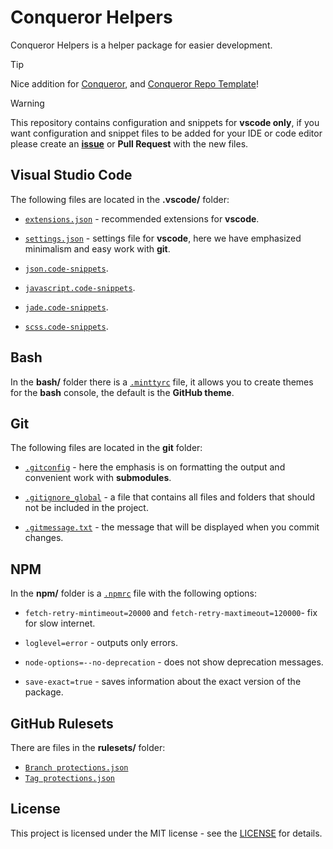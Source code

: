 # Conqueror Helpers

Conqueror Helpers is a helper package for easier development.

> [!TIP]
> Nice addition for [Conqueror](https://github.com/Conqueror-Site-Builder/conqueror),
> and [Conqueror Repo Template](https://github.com/Conqueror-Site-Builder/conqueror-repo-template)!
<!-- > [Zenitt](https://github.com/Conqueror-Site-Builder/zenitt), -->

> [!WARNING]
> This repository contains configuration and snippets for **vscode only**,
> if you want configuration and snippet files to be added for your IDE
> or code editor please create an [**issue**](https://github.com/Conqueror-Site-Builder/conqueror-helpers/issues/new/choose)
> or **Pull Request** with the new files.

## Visual Studio Code

The following files are located in the **.vscode/** folder:

-   [`extensions.json`](https://github.com/Conqueror-Site-Builder/conqueror-helpers/blob/main/helpers/.vscode/extensions.json) -
    recommended extensions for **vscode**.

-   [`settings.json`](https://github.com/Conqueror-Site-Builder/conqueror-helpers/blob/main/helpers/.vscode/settings.json) -
    settings file for **vscode**, here we have emphasized
    minimalism and easy work with **git**.

-   [`json.code-snippets`](https://github.com/Conqueror-Site-Builder/conqueror-helpers/blob/main/helpers/.vscode/json.code-snippets).

-   [`javascript.code-snippets`](https://github.com/Conqueror-Site-Builder/conqueror-helpers/blob/main/helpers/.vscode/javascript.code-snippets).

-   [`jade.code-snippets`](https://github.com/Conqueror-Site-Builder/conqueror-helpers/blob/main/helpers/.vscode/jade.code-snippets).

-   [`scss.code-snippets`](https://github.com/Conqueror-Site-Builder/conqueror-helpers/blob/main/helpers/.vscode/scss.code-snippets).

    <!-- > If you are going to use snippets of scss functions or mixins then
    > you need to install the [Zenitt](https://github.com/Conqueror-Site-Builder/zenitt) Library. -->

## Bash

In the **bash/** folder there is a [`.minttyrc`](https://github.com/Conqueror-Site-Builder/conqueror-helpers/blob/main/helpers/bash/.minttyrc)
file, it allows you to create themes for the **bash** console, the default
is the **GitHub theme**.

## Git

The following files are located in the **git** folder:

-   [`.gitconfig`](https://github.com/Conqueror-Site-Builder/conqueror-helpers/blob/main/helpers/git/.gitconfig) -
    here the emphasis is on formatting the output and convenient
    work with **submodules**.

-   [`.gitignore_global`](https://github.com/Conqueror-Site-Builder/conqueror-helpers/blob/main/helpers/git/.gitignore_global) -
    a file that contains all files and folders that should not
    be included in the project.

-   [`.gitmessage.txt`](https://github.com/Conqueror-Site-Builder/conqueror-helpers/blob/main/helpers/git/.gitmessage.txt) -
    the message that will be displayed when you commit changes.

## NPM

In the **npm/** folder is a [`.npmrc`](https://github.com/Conqueror-Site-Builder/conqueror-helpers/blob/main/helpers/npm/.npmrc)
file with the following options:

-   `fetch-retry-mintimeout=20000` and `fetch-retry-maxtimeout=120000`-
    fix for slow internet.

-   `loglevel=error` - outputs only errors.

-   `node-options=--no-deprecation` - does not show deprecation messages.

-   `save-exact=true` - saves information about the exact version of the package.

## GitHub Rulesets

There are files in the **rulesets/** folder:
-   [`Branch protections.json`](https://github.com/Conqueror-Site-Builder/conqueror-helpers/blob/main/helpers/rulesets/Branch%20protections.json)
-   [`Tag protections.json`](https://github.com/Conqueror-Site-Builder/conqueror-helpers/blob/main/helpers/rulesets/Tag%20protections.json)

## License

This project is licensed under the MIT license - see the
[LICENSE](LICENSE) for details.
